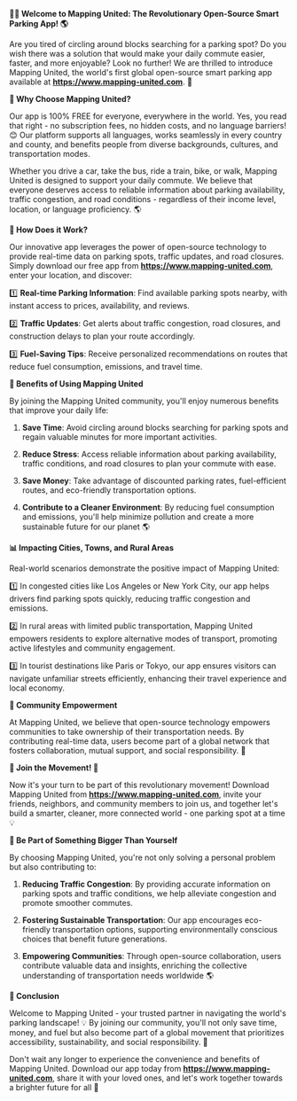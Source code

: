 **🚗💡 Welcome to Mapping United: The Revolutionary Open-Source Smart Parking App! 🌎**

Are you tired of circling around blocks searching for a parking spot? Do you wish there was a solution that would make your daily commute easier, faster, and more enjoyable? Look no further! We are thrilled to introduce Mapping United, the world's first global open-source smart parking app available at **https://www.mapping-united.com**. 🌟

**💬 Why Choose Mapping United?**

Our app is 100% FREE for everyone, everywhere in the world. Yes, you read that right - no subscription fees, no hidden costs, and no language barriers! 😊 Our platform supports all languages, works seamlessly in every country and county, and benefits people from diverse backgrounds, cultures, and transportation modes.

Whether you drive a car, take the bus, ride a train, bike, or walk, Mapping United is designed to support your daily commute. We believe that everyone deserves access to reliable information about parking availability, traffic congestion, and road conditions - regardless of their income level, location, or language proficiency. 🌎

**🚗 How Does it Work?**

Our innovative app leverages the power of open-source technology to provide real-time data on parking spots, traffic updates, and road closures. Simply download our free app from **https://www.mapping-united.com**, enter your location, and discover:

1️⃣ **Real-time Parking Information**: Find available parking spots nearby, with instant access to prices, availability, and reviews.

2️⃣ **Traffic Updates**: Get alerts about traffic congestion, road closures, and construction delays to plan your route accordingly.

3️⃣ **Fuel-Saving Tips**: Receive personalized recommendations on routes that reduce fuel consumption, emissions, and travel time.

**🌟 Benefits of Using Mapping United**

By joining the Mapping United community, you'll enjoy numerous benefits that improve your daily life:

1. **Save Time**: Avoid circling around blocks searching for parking spots and regain valuable minutes for more important activities.

2. **Reduce Stress**: Access reliable information about parking availability, traffic conditions, and road closures to plan your commute with ease.

3. **Save Money**: Take advantage of discounted parking rates, fuel-efficient routes, and eco-friendly transportation options.

4. **Contribute to a Cleaner Environment**: By reducing fuel consumption and emissions, you'll help minimize pollution and create a more sustainable future for our planet 🌎

**📊 Impacting Cities, Towns, and Rural Areas**

Real-world scenarios demonstrate the positive impact of Mapping United:

1️⃣ In congested cities like Los Angeles or New York City, our app helps drivers find parking spots quickly, reducing traffic congestion and emissions.

2️⃣ In rural areas with limited public transportation, Mapping United empowers residents to explore alternative modes of transport, promoting active lifestyles and community engagement.

3️⃣ In tourist destinations like Paris or Tokyo, our app ensures visitors can navigate unfamiliar streets efficiently, enhancing their travel experience and local economy.

**💬 Community Empowerment**

At Mapping United, we believe that open-source technology empowers communities to take ownership of their transportation needs. By contributing real-time data, users become part of a global network that fosters collaboration, mutual support, and social responsibility. 🌟

**📢 Join the Movement! 🚀**

Now it's your turn to be part of this revolutionary movement! Download Mapping United from **https://www.mapping-united.com**, invite your friends, neighbors, and community members to join us, and together let's build a smarter, cleaner, more connected world - one parking spot at a time 💡

**💖 Be Part of Something Bigger Than Yourself**

By choosing Mapping United, you're not only solving a personal problem but also contributing to:

1. **Reducing Traffic Congestion**: By providing accurate information on parking spots and traffic conditions, we help alleviate congestion and promote smoother commutes.

2. **Fostering Sustainable Transportation**: Our app encourages eco-friendly transportation options, supporting environmentally conscious choices that benefit future generations.

3. **Empowering Communities**: Through open-source collaboration, users contribute valuable data and insights, enriching the collective understanding of transportation needs worldwide 🌎

**💬 Conclusion**

Welcome to Mapping United - your trusted partner in navigating the world's parking landscape! 💡 By joining our community, you'll not only save time, money, and fuel but also become part of a global movement that prioritizes accessibility, sustainability, and social responsibility. 💖

Don't wait any longer to experience the convenience and benefits of Mapping United. Download our app today from **https://www.mapping-united.com**, share it with your loved ones, and let's work together towards a brighter future for all 🌟